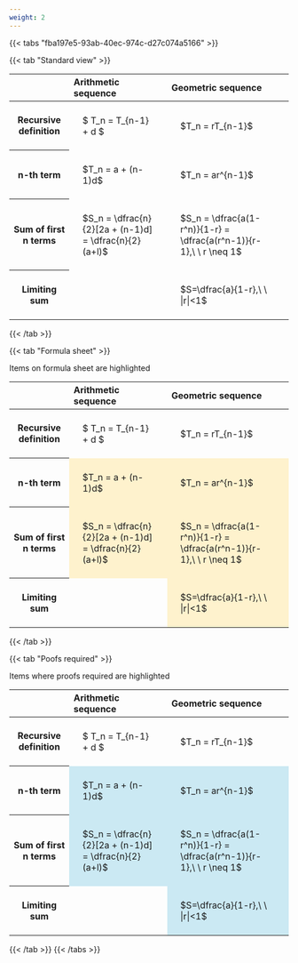 ```yaml
---
weight: 2
---
```


{{< tabs "fba197e5-93ab-40ec-974c-d27c074a5166" >}}

{{< tab "Standard view" >}}

<style type="text/css">
#T_64786 th.col_heading {
  text-align: left;
  font-size: 1em;
}
#T_64786 td {
  text-align: left;
  font-size: 1em;
  padding: 1.5em;
}
</style>
<table id="T_64786">
  <thead>
    <tr>
      <th class="blank level0" >&nbsp;</th>
      <th id="T_64786_level0_col0" class="col_heading level0 col0" >Arithmetic sequence</th>
      <th id="T_64786_level0_col1" class="col_heading level0 col1" >Geometric sequence</th>
    </tr>
  </thead>
  <tbody>
    <tr>
      <th id="T_64786_level0_row0" class="row_heading level0 row0" >Recursive definition</th>
      <td id="T_64786_row0_col0" class="data row0 col0" >$ T_n = T_{n-1} + d $</td>
      <td id="T_64786_row0_col1" class="data row0 col1" >$T_n = rT_{n-1}$</td>
    </tr>
    <tr>
      <th id="T_64786_level0_row1" class="row_heading level0 row1" >n-th term</th>
      <td id="T_64786_row1_col0" class="data row1 col0" >$T_n = a + (n-1)d$</td>
      <td id="T_64786_row1_col1" class="data row1 col1" >$T_n = ar^{n-1}$</td>
    </tr>
    <tr>
      <th id="T_64786_level0_row2" class="row_heading level0 row2" >Sum of first n terms</th>
      <td id="T_64786_row2_col0" class="data row2 col0" >$S_n = \dfrac{n}{2}[2a + (n-1)d] = \dfrac{n}{2}(a+l)$</td>
      <td id="T_64786_row2_col1" class="data row2 col1" >$S_n = \dfrac{a(1-r^n)}{1-r} = \dfrac{a(r^n-1)}{r-1},\ \  r \neq 1$</td>
    </tr>
    <tr>
      <th id="T_64786_level0_row3" class="row_heading level0 row3" >Limiting sum</th>
      <td id="T_64786_row3_col0" class="data row3 col0" ></td>
      <td id="T_64786_row3_col1" class="data row3 col1" >$S=\dfrac{a}{1-r},\ \ |r|<1$</td>
    </tr>
  </tbody>
</table>
{{< /tab >}}

{{< tab "Formula sheet" >}}

Items on formula sheet are highlighted 
<br>
<style type="text/css">
#T_bab8e th.col_heading {
  text-align: left;
  font-size: 1em;
}
#T_bab8e td {
  text-align: left;
  font-size: 1em;
  padding: 1.5em;
}
#T_bab8e_row0_col0, #T_bab8e_row0_col1, #T_bab8e_row3_col0 {
  background-color: rgba(0,0,0,0);
}
#T_bab8e_row1_col0, #T_bab8e_row1_col1, #T_bab8e_row2_col0, #T_bab8e_row2_col1, #T_bab8e_row3_col1 {
  background-color: rgba(255,194,10, 0.2);
}
</style>
<table id="T_bab8e">
  <thead>
    <tr>
      <th class="blank level0" >&nbsp;</th>
      <th id="T_bab8e_level0_col0" class="col_heading level0 col0" >Arithmetic sequence</th>
      <th id="T_bab8e_level0_col1" class="col_heading level0 col1" >Geometric sequence</th>
    </tr>
  </thead>
  <tbody>
    <tr>
      <th id="T_bab8e_level0_row0" class="row_heading level0 row0" >Recursive definition</th>
      <td id="T_bab8e_row0_col0" class="data row0 col0" >$ T_n = T_{n-1} + d $</td>
      <td id="T_bab8e_row0_col1" class="data row0 col1" >$T_n = rT_{n-1}$</td>
    </tr>
    <tr>
      <th id="T_bab8e_level0_row1" class="row_heading level0 row1" >n-th term</th>
      <td id="T_bab8e_row1_col0" class="data row1 col0" >$T_n = a + (n-1)d$</td>
      <td id="T_bab8e_row1_col1" class="data row1 col1" >$T_n = ar^{n-1}$</td>
    </tr>
    <tr>
      <th id="T_bab8e_level0_row2" class="row_heading level0 row2" >Sum of first n terms</th>
      <td id="T_bab8e_row2_col0" class="data row2 col0" >$S_n = \dfrac{n}{2}[2a + (n-1)d] = \dfrac{n}{2}(a+l)$</td>
      <td id="T_bab8e_row2_col1" class="data row2 col1" >$S_n = \dfrac{a(1-r^n)}{1-r} = \dfrac{a(r^n-1)}{r-1},\ \  r \neq 1$</td>
    </tr>
    <tr>
      <th id="T_bab8e_level0_row3" class="row_heading level0 row3" >Limiting sum</th>
      <td id="T_bab8e_row3_col0" class="data row3 col0" ></td>
      <td id="T_bab8e_row3_col1" class="data row3 col1" >$S=\dfrac{a}{1-r},\ \ |r|<1$</td>
    </tr>
  </tbody>
</table>
{{< /tab >}}

{{< tab "Poofs required" >}}

Items where proofs required are highlighted 
<br>
<style type="text/css">
#T_a2e94 th.col_heading {
  text-align: left;
  font-size: 1em;
}
#T_a2e94 td {
  text-align: left;
  font-size: 1em;
  padding: 1.5em;
}
#T_a2e94_row0_col0, #T_a2e94_row0_col1, #T_a2e94_row3_col0 {
  background-color: rgba(0,0,0,0);
}
#T_a2e94_row1_col0, #T_a2e94_row1_col1, #T_a2e94_row2_col0, #T_a2e94_row2_col1, #T_a2e94_row3_col1 {
  background-color: rgba(0,150,200, 0.2);
}
</style>
<table id="T_a2e94">
  <thead>
    <tr>
      <th class="blank level0" >&nbsp;</th>
      <th id="T_a2e94_level0_col0" class="col_heading level0 col0" >Arithmetic sequence</th>
      <th id="T_a2e94_level0_col1" class="col_heading level0 col1" >Geometric sequence</th>
    </tr>
  </thead>
  <tbody>
    <tr>
      <th id="T_a2e94_level0_row0" class="row_heading level0 row0" >Recursive definition</th>
      <td id="T_a2e94_row0_col0" class="data row0 col0" >$ T_n = T_{n-1} + d $</td>
      <td id="T_a2e94_row0_col1" class="data row0 col1" >$T_n = rT_{n-1}$</td>
    </tr>
    <tr>
      <th id="T_a2e94_level0_row1" class="row_heading level0 row1" >n-th term</th>
      <td id="T_a2e94_row1_col0" class="data row1 col0" >$T_n = a + (n-1)d$</td>
      <td id="T_a2e94_row1_col1" class="data row1 col1" >$T_n = ar^{n-1}$</td>
    </tr>
    <tr>
      <th id="T_a2e94_level0_row2" class="row_heading level0 row2" >Sum of first n terms</th>
      <td id="T_a2e94_row2_col0" class="data row2 col0" >$S_n = \dfrac{n}{2}[2a + (n-1)d] = \dfrac{n}{2}(a+l)$</td>
      <td id="T_a2e94_row2_col1" class="data row2 col1" >$S_n = \dfrac{a(1-r^n)}{1-r} = \dfrac{a(r^n-1)}{r-1},\ \  r \neq 1$</td>
    </tr>
    <tr>
      <th id="T_a2e94_level0_row3" class="row_heading level0 row3" >Limiting sum</th>
      <td id="T_a2e94_row3_col0" class="data row3 col0" ></td>
      <td id="T_a2e94_row3_col1" class="data row3 col1" >$S=\dfrac{a}{1-r},\ \ |r|<1$</td>
    </tr>
  </tbody>
</table>
{{< /tab >}}
{{< /tabs >}}